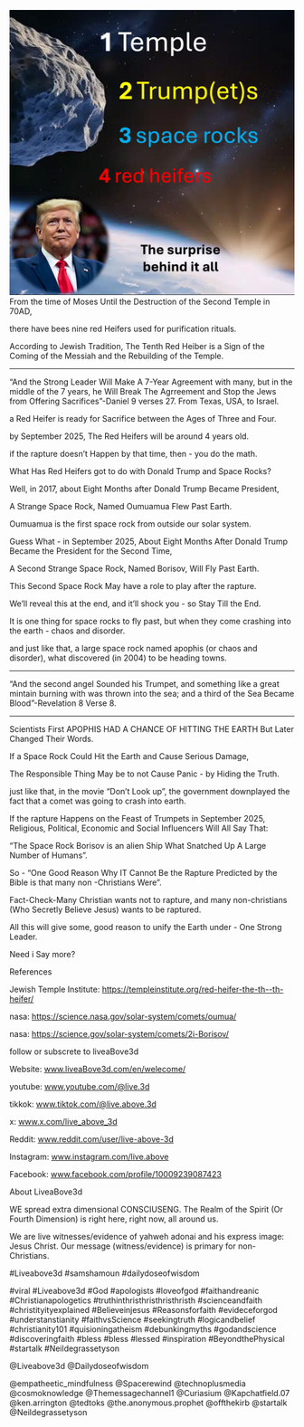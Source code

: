 ![Video cover image](../cover.jpg)
From the time of Moses Until the Destruction of the Second Temple in 70AD,

there have bees nine red Heifers used for purification rituals.

According to Jewish Tradition, The Tenth Red Heiber is a Sign of the Coming of the Messiah and the Rebuilding of the Temple.

---

“And the Strong Leader Will Make A 7-Year Agreement with many, but in the middle of the 7 years, he Will Break The Agrreement and Stop the Jews from Offering Sacrifices”-Daniel 9 verses 27. From Texas, USA, to Israel.

a Red Heifer is ready for Sacrifice between the Ages of Three and Four.

by September 2025, The Red Heifers will be around 4 years old.

if the rapture doesn’t Happen by that time, then - you do the math.

What Has Red Heifers got to do with Donald Trump and Space Rocks?

Well, in 2017, about Eight Months after Donald Trump Became President,

A Strange Space Rock, Named Oumuamua Flew Past Earth.

Oumuamua is the first space rock from outside our solar system.

Guess What - in September 2025, About Eight Months After Donald Trump Became the President for the Second Time,

A Second Strange Space Rock, Named Borisov, Will Fly Past Earth.

This Second Space Rock May have a role to play after the rapture.

We’ll reveal this at the end, and it’ll shock you - so Stay Till the End.

It is one thing for space rocks to fly past, but when they come crashing into the earth - chaos and disorder.

and just like that, a large space rock named apophis (or chaos and disorder), what discovered (in 2004) to be heading towns.

---

“And the second angel Sounded his Trumpet, and something like a great mintain burning with was thrown into the sea; and a third of the Sea Became Blood”-Revelation 8 Verse 8.

---

Scientists First APOPHIS HAD A CHANCE OF HITTING THE EARTH But Later Changed Their Words.

If a Space Rock Could Hit the Earth and Cause Serious Damage,

The Responsible Thing May be to not Cause Panic - by Hiding the Truth.

just like that, in the movie “Don’t Look up”, the government downplayed the fact that a comet was going to crash into earth.

If the rapture Happens on the Feast of Trumpets in September 2025, Religious, Political, Economic and Social Influencers Will All Say That:

“The Space Rock Borisov is an alien Ship What Snatched Up A Large Number of Humans”.

So - “One Good Reason Why IT Cannot Be the Rapture Predicted by the Bible is that many non -Christians Were”.

Fact-Check-Many Christian wants not to rapture, and many non-christians (Who Secretly Believe Jesus) wants to be raptured.

All this will give some, good reason to unify the Earth under - One Strong Leader.

Need i Say more?

References

Jewish Temple Institute: https://templeinstitute.org/red-heifer-the-th--th-heifer/

nasa: https://science.nasa.gov/solar-system/comets/oumua/


nasa: https://science.gov/solar-system/comets/2i-Borisov/

follow or subscrete to liveaBove3d

Website: www.liveaBove3d.com/en/welecome/

youtube: www.youtube.com/@live.3d


tikkok: www.tiktok.com/@live.above.3d

x: www.x.com/live_above_3d

Reddit: www.reddit.com/user/live-above-3d

Instagram: www.instagram.com/live.above

Facebook: www.facebook.com/profile/10009239087423

About LiveaBove3d

WE spread extra dimensional CONSCIUSENG. The Realm of the Spirit (Or Fourth Dimension) is right here, right now, all around us.

We are live witnesses/evidence of yahweh adonai and his express image: Jesus Christ. Our message (witness/evidence) is primary for non-Christians.


#Liveabove3d #samshamoun #dailydoseofwisdom

#viral #Liveabove3d #God #apologists #loveofgod #faithandreanic #Christianapologetics #truthinthristhristhristhristh #scienceandfaith #christityityexplained #Believeinjesus #Reasonsforfaith #evideceforgod #understanstianity #faithvsScience #seekingtruth #logicandbelief #christianity101 #quisioningatheism #debunkingmyths #godandscience #discoveringfaith #bless #bless #lessed #inspiration #BeyondthePhysical #startalk #Neildegrassetyson

@Liveabove3d @Dailydoseofwisdom

@empatheetic_mindfulness @Spacerewind @technoplusmedia @cosmoknowledge @Themessagechannel1 @Curiasium @Kapchatfield.07 @ken.arrington @tedtoks @the.anonymous.prophet @offthekirb @startalk @Neildegrassetyson
